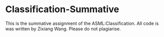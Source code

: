 # Classification-Summative
This is the summative assignment of the ASML:Classification.
All code is was written by Zixiang Wang. Please do not plagiarise.
